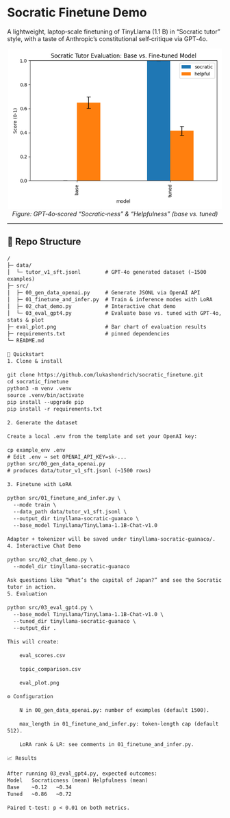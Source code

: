 # Socratic Finetune Demo

A lightweight, laptop‑scale finetuning of TinyLlama (1.1 B) in “Socratic tutor” style, with a taste of Anthropic’s constitutional self‑critique via GPT‑4o.

<p align="center">
  <img src="eval_plot.png" alt="Evaluation Results" width="500">
  <br><em>Figure: GPT‑4o‑scored “Socratic‑ness” & “Helpfulness” (base vs. tuned)</em>
</p>

---

## 📁 Repo Structure

```text
/
├─ data/  
│  └─ tutor_v1_sft.jsonl        # GPT‑4o generated dataset (~1500 examples)
├─ src/
│  ├─ 00_gen_data_openai.py     # Generate JSONL via OpenAI API
│  ├─ 01_finetune_and_infer.py  # Train & inference modes with LoRA
│  ├─ 02_chat_demo.py           # Interactive chat demo
│  └─ 03_eval_gpt4.py           # Evaluate base vs. tuned with GPT‑4o, stats & plot
├─ eval_plot.png                # Bar chart of evaluation results
├─ requirements.txt             # pinned dependencies
└─ README.md

🚀 Quickstart
1. Clone & install

git clone https://github.com/lukashondrich/socratic_finetune.git
cd socratic_finetune
python3 -m venv .venv
source .venv/bin/activate
pip install --upgrade pip
pip install -r requirements.txt

2. Generate the dataset

Create a local .env from the template and set your OpenAI key:

cp example_env .env
# Edit .env → set OPENAI_API_KEY=sk-...
python src/00_gen_data_openai.py
# produces data/tutor_v1_sft.jsonl (~1500 rows)

3. Finetune with LoRA

python src/01_finetune_and_infer.py \
  --mode train \
  --data_path data/tutor_v1_sft.jsonl \
  --output_dir tinyllama-socratic-guanaco \
  --base_model TinyLlama/TinyLlama-1.1B-Chat-v1.0

Adapter + tokenizer will be saved under tinyllama-socratic-guanaco/.
4. Interactive Chat Demo

python src/02_chat_demo.py \
  --model_dir tinyllama-socratic-guanaco

Ask questions like “What’s the capital of Japan?” and see the Socratic tutor in action.
5. Evaluation

python src/03_eval_gpt4.py \
  --base_model TinyLlama/TinyLlama-1.1B-Chat-v1.0 \
  --tuned_dir tinyllama-socratic-guanaco \
  --output_dir .

This will create:

    eval_scores.csv

    topic_comparison.csv

    eval_plot.png

⚙️ Configuration

    N in 00_gen_data_openai.py: number of examples (default 1500).

    max_length in 01_finetune_and_infer.py: token‑length cap (default 512).

    LoRA rank & LR: see comments in 01_finetune_and_infer.py.

📈 Results

After running 03_eval_gpt4.py, expected outcomes:
Model	Socraticness (mean)	Helpfulness (mean)
Base	~0.12	~0.34
Tuned	~0.86	~0.72

Paired t‑test: p < 0.01 on both metrics.
